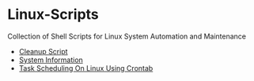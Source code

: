 # Linux-Scripts


Collection of Shell Scripts for Linux System Automation and Maintenance

* [Cleanup Script](https://github.com/dilipthakur87/LInux-Scripts/tree/master/Cleanup%20Scripts)
* [System Information](https://github.com/dilipthakur87/LInux-Scripts/tree/master/System%20Information)
* [Task Scheduling On Linux Using Crontab](https://github.com/dilipthakur87/LInux-Scripts/tree/master/Task%20Scheduling%20On%20Linux)